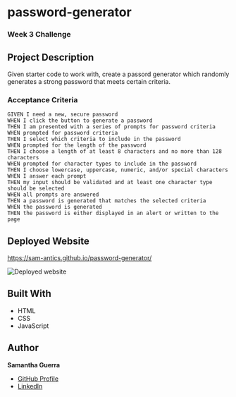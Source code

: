 # password-generator
### Week 3 Challenge
## Project Description
Given starter code to work with, create a passord generator which randomly generates a strong password that meets certain criteria.

### Acceptance Criteria
```
GIVEN I need a new, secure password
WHEN I click the button to generate a password
THEN I am presented with a series of prompts for password criteria
WHEN prompted for password criteria
THEN I select which criteria to include in the password
WHEN prompted for the length of the password
THEN I choose a length of at least 8 characters and no more than 128 characters
WHEN prompted for character types to include in the password
THEN I choose lowercase, uppercase, numeric, and/or special characters
WHEN I answer each prompt
THEN my input should be validated and at least one character type should be selected
WHEN all prompts are answered
THEN a password is generated that matches the selected criteria
WHEN the password is generated
THEN the password is either displayed in an alert or written to the page
```

## Deployed Website
https://sam-antics.github.io/password-generator/

![Deployed website](#)

## Built With
* HTML
* CSS
* JavaScript


## Author
**Samantha Guerra**

- [GitHub Profile](https://github.com/Sam-Antics)
- [LinkedIn](https://www.linkedin.com/in/seguerra/)

